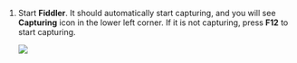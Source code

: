 1. Start **Fiddler**. It should automatically start capturing, and you will see **Capturing** icon in the lower left corner. If it is not capturing, press **F12** to start capturing.

    ![](https://joji.blob.core.windows.net/recipe/fiddler-2.png)
